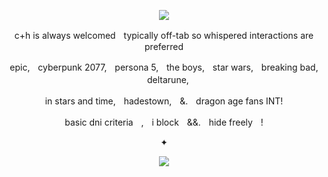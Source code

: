 <p align="center">
  <img src="https://i.pinimg.com/736x/65/cf/34/65cf34d6ce33f1f0c81e1bac6cc8987e.jpg"/>
</p>

<p align=center> c+h is always welcomedㅤtypically off-tab so whispered interactions are preferred <p align=center>
<p align=center>  epic,ㅤcyberpunk 2077,ㅤpersona 5,ㅤthe boys,ㅤstar wars,ㅤbreaking bad,ㅤdeltarune,
<p align=center>  in stars and time,ㅤhadestown,ㅤ&.ㅤdragon age fans INT!  <p align=center>
<p align=center>  basic dni criteriaㅤ,ㅤi blockㅤ&&.ㅤhide freelyㅤ!<p align=center> 
✦

<p align="center">
  <img src="https://media1.tenor.com/m/yovWq3daSEQAAAAd/akechi-goro-akechi.gif"/>
</p>
